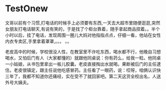 # TestOnew
文哥以前有个习惯,打电话的时候手上必须要有东西,一天去大超市里随便逛逛,突然女朋友打电话聊天,有说有笑的，于是找了个柜台靠着，随手拿起商品捏着。。半个小时以后，挂了电话，发现周围一圈儿大妈对他指指点点，仔细一看，他站在女性内衣专卖区,手里拿着罩罩,。。。
。。

老皮高中的时候，学校很没人性，在教室里不许吃东西，喝水都不行，他晚自习想喝水，又怕后门有人（大家都懂的）就跟他同桌说：你有药么，给我一粒。他同桌一小姑娘，从书包里拿出一板儿胶囊。老皮直接掏出水就喝。果断被后门的主任逮住。老皮很镇定，跟主任说他吃感冒药。主任看了一眼药，说：哎呀，咱俩认识快三年了，我都不知道你还痛经，实在受不了就回家吧。第二天这货全校出名，人送外号大姨夫。

